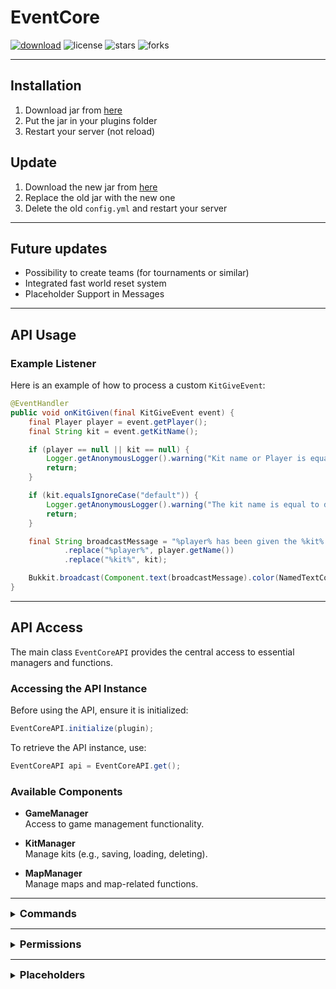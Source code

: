 # EventCore

[![download](https://img.shields.io/github/downloads/VertrauterDavid/EventCore/total?style=for-the-badge)](https://github.com/VertrauterDavid/EventCore/releases/latest)
![license](https://img.shields.io/github/license/VertrauterDavid/EventCore?style=for-the-badge)
![stars](https://img.shields.io/github/stars/VertrauterDavid/EventCore?style=for-the-badge)
![forks](https://img.shields.io/github/forks/VertrauterDavid/EventCore?style=for-the-badge)

<hr>

## Installation
1. Download jar from [here](https://github.com/VertrauterDavid/EventCore/releases/latest)
2. Put the jar in your plugins folder
3. Restart your server (not reload)

## Update
1. Download the new jar from [here](https://github.com/VertrauterDavid/EventCore/releases/latest)
2. Replace the old jar with the new one
3. Delete the old `config.yml` and restart your server

<hr>

## Future updates
- Possibility to create teams (for tournaments or similar)
- Integrated fast world reset system
- Placeholder Support in Messages

---

## API Usage

### Example Listener

Here is an example of how to process a custom `KitGiveEvent`:

```java
@EventHandler
public void onKitGiven(final KitGiveEvent event) {
    final Player player = event.getPlayer();
    final String kit = event.getKitName();

    if (player == null || kit == null) {
        Logger.getAnonymousLogger().warning("Kit name or Player is equal to null");
        return;
    }

    if (kit.equalsIgnoreCase("default")) {
        Logger.getAnonymousLogger().warning("The kit name is equal to default");
        return;
    }

    final String broadcastMessage = "%player% has been given the %kit% kit!"
            .replace("%player%", player.getName())
            .replace("%kit%", kit);

    Bukkit.broadcast(Component.text(broadcastMessage).color(NamedTextColor.GREEN));
}
```

---

## API Access

The main class `EventCoreAPI` provides the central access to essential managers and functions.

### Accessing the API Instance

Before using the API, ensure it is initialized:

```java
EventCoreAPI.initialize(plugin);
```

To retrieve the API instance, use:

```java
EventCoreAPI api = EventCoreAPI.get();
```

### Available Components

- **GameManager**  
  Access to game management functionality.

- **KitManager**  
  Manage kits (e.g., saving, loading, deleting).

- **MapManager**  
  Manage maps and map-related functions.

---

<details>
    <summary><h3 style="display: inline;">Commands</h3></summary>

| Command                        | Action                                                  |
|--------------------------------|:--------------------------------------------------------|
| `/event start`                 | Start the event                                         |
| `/event stop <winner>`         | Stop the event                                          |
| `/event drop`                  | Drop with the commands defined in the config.yml        |
| `/event autoBorder <on / off>` | Toggle AutoBorder                                       |
| `/event setSpawn`              | Set the spawn location                                  |
| `/event kickspec`              | Kick all spectators                                     |
| `/event kickall`               | Kick all players (exclude players with `event.command`) |
| `/event clearall`              | Clear all player inventories                            |
| `/kit <player>`                | Give a player the saved kit                             |
| `/kit *`                       | Give all players the saved kit                          |
| `/kit enable <name>`           | Enable a kit                                            |
| `/kit save <name>`             | Saves your current inventory as kit                     |
| `/kit delete <name>`           | Delete a kit                                            |
| `/revive <player>`             | Revive a player                                         |
| `/revive *`                    | Revive all players who are not in gamemode 0            |
| `/announce <message>`          | Announce a message                                      |
| `/spawn`                       | Teleport to the spawn                                   |

</details>

<hr>

<details>
    <summary><h3 style="display: inline;">Permissions</h3></summary>

| Permissions           |                                                                                        |
|-----------------------|:---------------------------------------------------------------------------------------|
| `event.bypass`        | Disables protect while not started (break blocks, place blocks, interact, hit players) |
| `event.command`       | Use /event                                                                             |
| `event.spawn`         | Use /spawn                                                                             |

</details>

<hr>

<details>
    <summary><h3 style="display: inline;">Placeholders</h3></summary>

| Placeholder          | Description                                       | Example |
|:---------------------|:--------------------------------------------------|:--------|
| `%eventcore_total%`  | Total players online                              | 12      |
| `%eventcore_alive%`  | Total players alive (players in gamemode 0)       | 4       |
| `%eventcore_kills%`  | Kills of the player                               | 6       |
| `%eventcore_deaths%` | Deaths of the player                              | 3       |
| `%eventcore_kd%`     | K/D of the player                                 | 2.00    |
| `%eventcore_totems%` | Totem count of the player                         | 8       |
| `%eventcore_border%` | Current border size of the world the player is on | 30      |
| `%eventcore_ping%`   | Ping of the player                                | 18ms    |
| `%eventcore_tps%`    | Server TPS (via [Spark](https://spark.lucko.me/)) | 20.00   |
